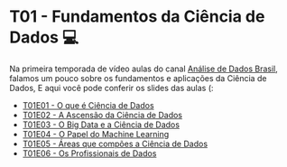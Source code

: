 # T01 - Fundamentos da Ciência de Dados :computer:
Na primeira temporada de vídeo aulas do canal [Análise de Dados Brasil](https://www.youtube.com/channel/UC1TUZx4WcPgKkcXymqL1KYA), falamos um pouco sobre os fundamentos e aplicações da Ciência de Dados,
E aqui você pode conferir os slides das aulas (:

- [T01E01 - O que é Ciência de Dados](https://github.com/adadosbrasil/T01_Fundamentos_Ciencia-de-Dados/blob/master/Slides-Aulas/T01E01%20-%20O%20que%20%C3%A9%20Ci%C3%AAncia%20de%20Dados.pdf)
- [T01E02 - A Ascensão da Ciência de Dados](https://github.com/adadosbrasil/T01_Fundamentos_Ciencia-de-Dados/blob/master/Slides-Aulas/T01E02%20-%20A%20Ascens%C3%A3o%20da%20Ci%C3%AAncia%20de%20Dados.pdf)
- [T01E03 - O Big Data e a Ciência de Dados](https://github.com/adadosbrasil/T01_Fundamentos_Ciencia-de-Dados/blob/master/Slides-Aulas/T01E03%20-%20O%20Big%20Data%20e%20a%20Ci%C3%AAncia%20de%20Dados.pdf)
- [T01E04 - O Papel do Machine Learning](https://github.com/adadosbrasil/T01_Fundamentos_Ciencia-de-Dados/blob/master/Slides-Aulas/T01E04%20-%20O%20Papel%20do%20Machine%20Learning.pdf)
- [T01E05 - Áreas que compões a Ciência de Dados](https://github.com/adadosbrasil/T01_Fundamentos_Ciencia-de-Dados/blob/master/Slides-Aulas/T01E05%20-%20%C3%81reas%20que%20comp%C3%B5es%20a%20Ci%C3%AAncia%20de%20Dados.pdf)
- [T01E06 - Os Profissionais de Dados](https://github.com/adadosbrasil/T01_Fundamentos_Ciencia-de-Dados/blob/master/Slides-Aulas/T01E06%20-%20Os%20Profissionais%20de%20Dados.pdf)

